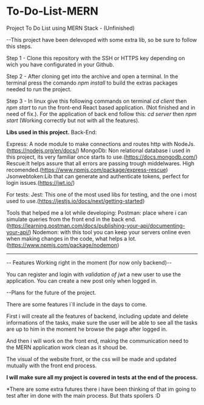 # To-Do-List-MERN
Project To Do List using MERN Stack - (Unfinished)

--This project have been delevoped with some extra lib, so be sure to follow this steps.

Step 1 - 
Clone this repository with the SSH or HTTPS key depending on wich you have configurated in your Github.

Step 2 - 
After cloning get into the archive and open a terminal. In the terminal press the comando *npm install* to build the extras packages needed to run the project.

Step 3 - 
In linux give this following commands on terminal *cd client* then *npm start* to run the front-end React based application. (Not finished and in need of fix.).
For the application of back end follow this: *cd server* then *npm start* (Working correctly but not with all the features).

************Libs used in this project.************
Back-End:

Express: A node module to make connections and routes http with NodeJs.(https://nodejs.org/en/docs/)
MongoDb: Non relational database i used in this project, its very familiar once starts to use.(https://docs.mongodb.com/)
Rescue:It helps assure that all errors are passing trough middelwares. High recomended.(https://www.npmjs.com/package/express-rescue)
Jsonwebtoken:Lib that can generate and authenticate tokens, perfect for login issues.(https://jwt.io/)

For tests:
Jest: This one of the most used libs for testing, and the one i most used to use.(https://jestjs.io/docs/next/getting-started)

Tools that helped me a lot while developing: 
Postman: place where i can simulate queries from the front end in the back end. 
(https://learning.postman.com/docs/publishing-your-api/documenting-your-api/)
Nodemon: with this tool you can keep your servers online even when making changes in the code, what helps a lot.
(https://www.npmjs.com/package/nodemon)


**************************************************

-- Features Working right in the moment (for now only backend)--

You can register and login with *validation of jwt* a new user to use the application.
You can create a new post only when logged in.

--Plans for the future of the project.

There are some features i`ll include in the days to come.

First i will create all the features of backend, including update and delete informations of the tasks, make sure the user will be able to see all the tasks are up to him in the moment he browse the page after logged in.

And then i will work on the front end, making the communication need to the MERN application work clean as it shoud be.

The visual of the website front, or the css will be made and updated mutually with the front end process.

************I will make sure all my project is covered in tests at the end of the process.************

*There are some extra futures there i have been thinking of that im going to test after im done with the main process. But thats spoilers :D

